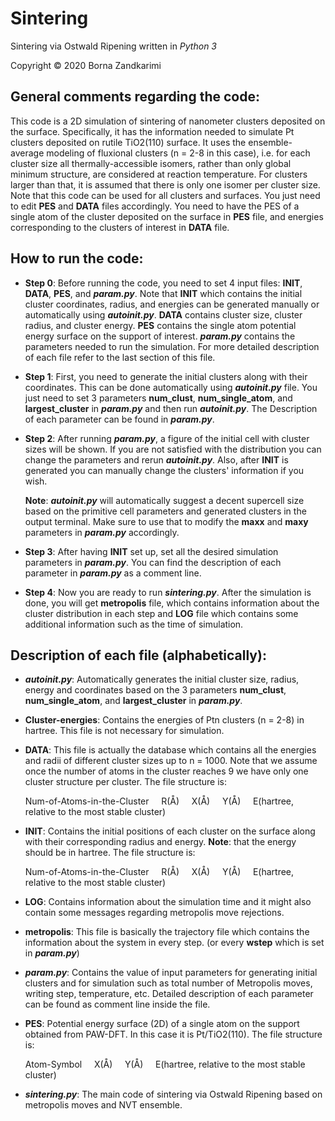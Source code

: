 # Sintering

Sintering via Ostwald Ripening written in *Python 3*

Copyright &copy; 2020 Borna Zandkarimi

## **General comments regarding the code**:

This code is a 2D simulation of sintering of nanometer clusters deposited on the surface. Specifically, it has the information needed to simulate Pt clusters deposited on rutile TiO2(110) surface. It uses the ensemble-average modeling of fluxional clusters (n = 2-8 in this case), i.e. for each cluster size all thermally-accessible isomers, rather than only global minimum structure, are considered at reaction temperature. For clusters larger than that, it is assumed that there is only one isomer per cluster size. Note that this code can be used for all clusters and surfaces. You just need to edit **PES** and **DATA** files accordingly. You need to have the PES of a single atom of the cluster deposited on the surface in **PES** file, and energies corresponding to the clusters of interest in **DATA** file.

## **How to run the code**:

* **Step 0**: Before running the code, you need to set 4 input files: **INIT**, **DATA**, **PES**, and _**param.py**_. Note that **INIT** which contains the initial cluster coordinates, radius, and energies can be generated manually or automatically using _**autoinit.py**_. **DATA** contains cluster size, cluster radius, and cluster energy. **PES** contains the single atom potential energy surface on the support of interest. _**param.py**_ contains the parameters needed to run the simulation. For more detailed description of each file refer to the last section of this file.

* **Step 1**: First, you need to generate the initial clusters along with their coordinates. This can be done automatically using _**autoinit.py**_ file. You just need to set 3 parameters **num_clust**, **num_single_atom**, and **largest_cluster** in _**param.py**_ and then run _**autoinit.py**_. The Description of each parameter can be found in _**param.py**_.

* **Step 2**: After running _**param.py**_, a figure of the initial cell with cluster sizes will be shown. If you are not satisfied with the distribution you can change the parameters and rerun _**autoinit.py**_. Also, after **INIT** is generated you can manually change the clusters' information if you wish.

  **Note**: _**autoinit.py**_ will automatically suggest a decent supercell size based on the primitive cell parameters and generated clusters in the output terminal. Make sure to use that to modify the **maxx** and **maxy** parameters in _**param.py**_ accordingly.

* **Step 3**: After having **INIT** set up, set all the desired simulation parameters in _**param.py**_. You can find the description of each parameter in _**param.py**_ as a comment line. 

* **Step 4**: Now you are ready to run _**sintering.py**_. After the simulation is done, you will get **metropolis** file, which contains information about the cluster distribution in each step and **LOG** file which contains some additional information such as the time of simulation.  

## **Description of each file (alphabetically)**:

* _**autoinit.py**_: Automatically generates the initial cluster size, radius, energy and coordinates based on the 3 parameters **num_clust**, **num_single_atom**, and **largest_cluster** in _**param.py**_.

* **Cluster-energies**: Contains the energies of Ptn clusters (n = 2-8) in hartree. This file is not necessary for simulation.

* **DATA**: This file is actually the database which contains all the energies and radii of different cluster sizes up to n = 1000. Note that we assume once the number of atoms in the cluster reaches 9 we have only one cluster structure per cluster. The file structure is:

  Num-of-Atoms-in-the-Cluster &nbsp; &nbsp; R(&angst;) &nbsp; &nbsp; X(&angst;) &nbsp; &nbsp; Y(&angst;) &nbsp; &nbsp; E(hartree, relative to the most stable cluster)

* **INIT**: Contains the initial positions of each cluster on the surface along with their corresponding radius and energy. **Note**: that the energy should be in hartree. The file structure is:

  Num-of-Atoms-in-the-Cluster &nbsp; &nbsp; R(&angst;) &nbsp; &nbsp; X(&angst;) &nbsp; &nbsp; Y(&angst;) &nbsp; &nbsp; E(hartree, relative to the most stable cluster)

* **LOG**: Contains information about the simulation time and it might also contain some messages regarding metropolis move rejections.

* **metropolis**: This file is basically the trajectory file which contains the information about the system in every step. (or every **wstep** which is set in _**param.py**_)

* _**param.py**_: Contains the value of input parameters for generating initial clusters and for simulation such as total number of Metropolis moves, writing step, temperature, etc. Detailed description of each parameter can be found as comment line inside the file.

* **PES**: Potential energy surface (2D) of a single atom on the support obtained from PAW-DFT. In this case it is Pt/TiO2(110). The file structure is:

  Atom-Symbol &nbsp; &nbsp; X(&angst;) &nbsp; &nbsp; Y(&angst;) &nbsp; &nbsp; E(hartree, relative to the most stable cluster)

* _**sintering.py**_: The main code of sintering via Ostwald Ripening based on metropolis moves and NVT ensemble.
